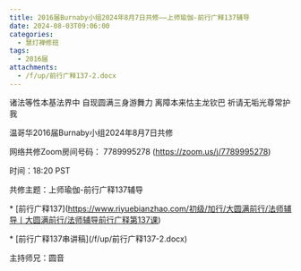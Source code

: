 ```yaml
---
title: 2016届Burnaby小组2024年8月7日共修——上师瑜伽-前行广释137辅导
date: 2024-08-03T09:06:00
categories:
  - 慧灯禅修班
tags:
  - 2016届
attachments:
  - /f/up/前行广释137-2.docx
---
```

诸法等性本基法界中 自现圆满三身游舞力 离障本来怙主龙钦巴 祈请无垢光尊常护我



温哥华2016届Burnaby小组2024年8月7日共修



网络共修Zoom房间号码： 7789995278 (<https://zoom.us/j/7789995278>)



时间：18:20 PST



共修主题：上师瑜伽-前行广释137辅导

\* \[前行广释137](https://www.riyuebianzhao.com/初级/加行/大圆满前行/法师辅导丨大圆满前行/法师辅导前行广释第137课)

\* \[前行广释137串讲稿](/f/up/前行广释137-2.docx)



主持师兄：圆音
